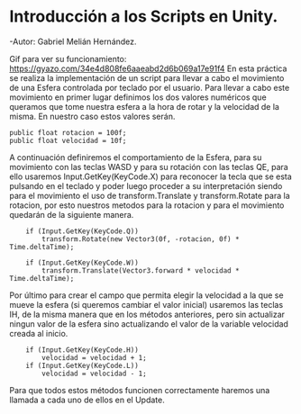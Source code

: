 # Introducción a los Scripts en Unity.

 -Autor: Gabriel Melián Hernández.
 
 Gif para ver su funcionamiento: https://gyazo.com/34e4d808fe6aaeabd2d6b069a17e91f4
 En esta práctica se realiza la implementación de un script para llevar a cabo el movimiento de una Esfera controlada por teclado por el usuario.
 Para llevar a cabo este movimiento en primer lugar definimos los dos valores numéricos que queramos que tome nuestra esfera a la hora de rotar y la velocidad de la misma. En nuestro caso estos valores serán.
    
    public float rotacion = 100f;
    public float velocidad = 10f;
    
A continuación definiremos el comportamiento de la Esfera, para su movimiento con las teclas WASD y para su rotación con las teclas QE, para ello usaremos Input.GetKey(KeyCode.X) para reconocer la tecla que se esta pulsando en el teclado y poder luego proceder a su interpretación siendo para el movimiento el uso de transform.Translate y transform.Rotate para la rotacion, por esto nuestros metodos para la rotacion y para el movimiento quedarán de la siguiente manera.

        if (Input.GetKey(KeyCode.Q))
            transform.Rotate(new Vector3(0f, -rotacion, 0f) * Time.deltaTime);
            
        if (Input.GetKey(KeyCode.W))
            transform.Translate(Vector3.forward * velocidad * Time.deltaTime);
            
Por último para crear el campo que permita elegir la velocidad a la que se mueve la esfera (si queremos cambiar el valor inicial) usaremos las teclas IH, de la misma manera que en los métodos anteriores, pero sin actualizar ningun valor de la esfera sino actualizando el valor de la variable velocidad creada al inicio.

        if (Input.GetKey(KeyCode.H)) 
            velocidad = velocidad + 1;
        if (Input.GetKey(KeyCode.L))
            velocidad = velocidad - 1;
            
Para que todos estos métodos funcionen correctamente haremos una llamada a cada uno de ellos en el Update.
